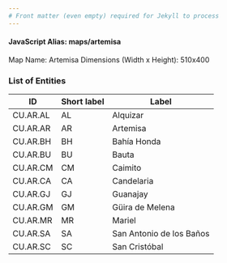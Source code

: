 ```yaml
---
# Front matter (even empty) required for Jekyll to process
---
```


#### JavaScript Alias: maps/artemisa

Map Name: Artemisa
Dimensions (Width x Height): 510x400

### List of Entities

| ID       | Short label | Label                    |
| -------- | ----------- | ------------------------ |
| CU.AR.AL | AL          | Alquizar                 |
| CU.AR.AR | AR          | Artemisa                 |
| CU.AR.BH | BH          | Bahía Honda              |
| CU.AR.BU | BU          | Bauta                    |
| CU.AR.CM | CM          | Caimito                  |
| CU.AR.CA | CA          | Candelaria               |
| CU.AR.GJ | GJ          | Guanajay                 |
| CU.AR.GM | GM          | Güira de Melena          |
| CU.AR.MR | MR          | Mariel                   |
| CU.AR.SA | SA          | San Antonio de los Baños |
| CU.AR.SC | SC          | San Cristóbal            |
